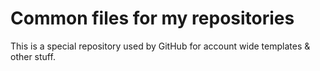 # Common files for my repositories
This is a special repository used by GitHub for account wide templates & other stuff.
